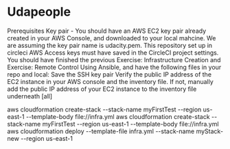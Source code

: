 # Udapeople

 Prerequisites
Key pair - You should have an AWS EC2 key pair already created in your AWS Console, and downloaded to your local mahcine. We are assuming the key pair name is udacity.pem.
This repository set up in circleci
AWS Access keys must have saved in the CircleCI project settings.
You should have finished the previous Exercise: Infrastructure Creation and Exercise: Remote Control Using Ansible, and have the following files in your repo and local:
Save the SSH key pair
Verify the public IP address of the EC2 instance in your AWS console and the inventory file. If not, manually add the public IP address of your EC2 instance to the inventory file underneath [all]



aws cloudformation create-stack --stack-name myFirstTest --region us-east-1 --template-body file://infra.yml
aws cloudformation create-stack --stack-name myFirstTest --region us-east-1 --template-body file://infra.yml
aws cloudformation deploy --template-file infra.yml --stack-name myStack-new --region us-east-1 